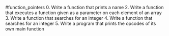 #function_pointers
0. Write a function that prints a name
2. Write a function that executes a function given as a parameter on each element of an array
3. Write a function that searches for an integer
4. Write a function that searches for an integer
5. Write a program that prints the opcodes of its own main function
